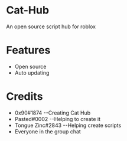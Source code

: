 # Cat-Hub
An open source script hub for roblox
# Features
* Open source
* Auto updating
# Credits
* 0x90#1874 --Creating Cat Hub
* Pasted#0002 --Helping to create it
* Tongue Zinc#2843 --Helping create scripts
* Everyone in the group chat
